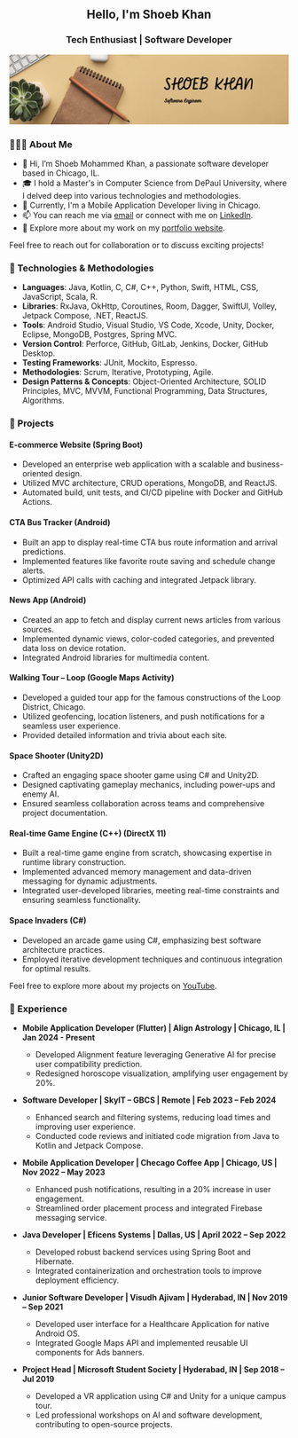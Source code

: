 <h2 align="center">Hello, I'm Shoeb Khan</h2>
<h3 align="center">Tech Enthusiast | Software Developer</h3>
<p align="center">
  <img src="images/Banner.png">
</p>

### 👨🏻‍💻 About Me

- 👋 Hi, I’m Shoeb Mohammed Khan, a passionate software developer based in Chicago, IL.
- 🎓 I hold a Master's in Computer Science from DePaul University, where I delved deep into various technologies and methodologies.
- 💼 Currently, I'm a Mobile Application Developer living in Chicago.
- 📫 You can reach me via [email](mohammedkhancode@gmail.com) or connect with me on [LinkedIn](https://www.linkedin.com/shoebmk/).
- 🔗 Explore more about my work on my [portfolio website](https://shoeb.click).

Feel free to reach out for collaboration or to discuss exciting projects!


### 🔧 Technologies & Methodologies

- **Languages**: Java, Kotlin, C, C#, C++, Python, Swift, HTML, CSS, JavaScript, Scala, R.
- **Libraries**: RxJava, OkHttp, Coroutines, Room, Dagger, SwiftUI, Volley, Jetpack Compose, .NET, ReactJS.
- **Tools**: Android Studio, Visual Studio, VS Code, Xcode, Unity, Docker, Eclipse, MongoDB, Postgres, Spring MVC.
- **Version Control**: Perforce, GitHub, GitLab, Jenkins, Docker, GitHub Desktop.
- **Testing Frameworks**: JUnit, Mockito, Espresso.
- **Methodologies**: Scrum, Iterative, Prototyping, Agile.
- **Design Patterns & Concepts**: Object-Oriented Architecture, SOLID Principles, MVC, MVVM, Functional Programming, Data Structures, Algorithms.

### 🚀 Projects

#### E-commerce Website (Spring Boot)
- Developed an enterprise web application with a scalable and business-oriented design.
- Utilized MVC architecture, CRUD operations, MongoDB, and ReactJS.
- Automated build, unit tests, and CI/CD pipeline with Docker and GitHub Actions.

#### CTA Bus Tracker (Android)
- Built an app to display real-time CTA bus route information and arrival predictions.
- Implemented features like favorite route saving and schedule change alerts.
- Optimized API calls with caching and integrated Jetpack library.

#### News App (Android)
- Created an app to fetch and display current news articles from various sources.
- Implemented dynamic views, color-coded categories, and prevented data loss on device rotation.
- Integrated Android libraries for multimedia content.

#### Walking Tour – Loop (Google Maps Activity)
- Developed a guided tour app for the famous constructions of the Loop District, Chicago.
- Utilized geofencing, location listeners, and push notifications for a seamless user experience.
- Provided detailed information and trivia about each site.

#### Space Shooter (Unity2D)
- Crafted an engaging space shooter game using C# and Unity2D.
- Designed captivating gameplay mechanics, including power-ups and enemy AI.
- Ensured seamless collaboration across teams and comprehensive project documentation.

#### Real-time Game Engine (C++) (DirectX 11)
- Built a real-time game engine from scratch, showcasing expertise in runtime library construction.
- Implemented advanced memory management and data-driven messaging for dynamic adjustments.
- Integrated user-developed libraries, meeting real-time constraints and ensuring seamless functionality.

#### Space Invaders (C#)
- Developed an arcade game using C#, emphasizing best software architecture practices.
- Employed iterative development techniques and continuous integration for optimal results.

Feel free to explore more about my projects on [YouTube](#).

### 🌟 Experience

- **Mobile Application Developer (Flutter) | Align Astrology | Chicago, IL | Jan 2024 - Present**
  - Developed Alignment feature leveraging Generative AI for precise user compatibility prediction.
  - Redesigned horoscope visualization, amplifying user engagement by 20%.
  
- **Software Developer | SkyIT – GBCS | Remote | Feb 2023 – Feb 2024**
  - Enhanced search and filtering systems, reducing load times and improving user experience.
  - Conducted code reviews and initiated code migration from Java to Kotlin and Jetpack Compose.
  
- **Mobile Application Developer | Checago Coffee App | Chicago, US | Nov 2022 – May 2023**
  - Enhanced push notifications, resulting in a 20% increase in user engagement.
  - Streamlined order placement process and integrated Firebase messaging service.
  
- **Java Developer | Eficens Systems | Dallas, US | April 2022 – Sep 2022**
  - Developed robust backend services using Spring Boot and Hibernate.
  - Integrated containerization and orchestration tools to improve deployment efficiency.
  
- **Junior Software Developer | Visudh Ajivam | Hyderabad, IN | Nov 2019 – Sep 2021**
  - Developed user interface for a Healthcare Application for native Android OS.
  - Integrated Google Maps API and implemented reusable UI components for Ads banners.
  
- **Project Head | Microsoft Student Society | Hyderabad, IN | Sep 2018 – Jul 2019**
  - Developed a VR application using C# and Unity for a unique campus tour.
  - Led professional workshops on AI and software development, contributing to open-source projects.

